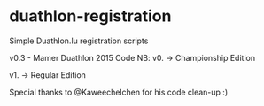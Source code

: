 # duathlon-registration

Simple Duathlon.lu registration scripts

v0.3 - Mamer Duathlon 2015 Code NB: v0. -> Championship Edition

v1. -> Regular Edition

Special thanks to @Kaweechelchen for his code clean-up :)